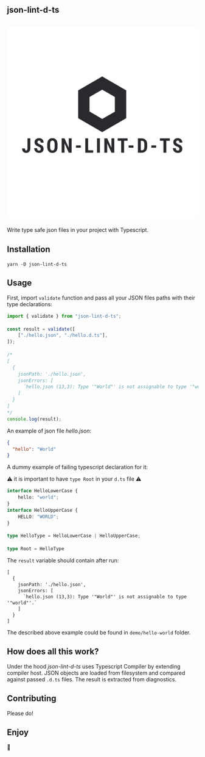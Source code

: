 json-lint-d-ts
------

![image](assets/icon.svg)
------

Write type safe json files in your project with Typescript.

## Installation
`yarn -D json-lint-d-ts`

## Usage
First, import `validate` function and pass all your JSON files paths with their type declarations:

```typescript
import { validate } from "json-lint-d-ts";

const result = validate([
    ["./hello.json", "./hello.d.ts"],
]);

/*
[
  {
    jsonPath: './hello.json',
    jsonErrors: [
      `hello.json (13,3): Type '"World"' is not assignable to type '"world"'.`
    ]
  }
]
*/
console.log(result);
```

An example of json file *hello.json*:

```json
{
  "hello": "World"
}
```

A dummy example of failing typescript declaration for it:

⚠️ it is important to have `type Root` in your `d.ts`  file ⚠️

```typescript
interface HelloLowerCase {
    hello: "world";
}
interface HelloUpperCase {
    HELLO: "WORLD";
}

type HelloType = HelloLowerCase | HelloUpperCase;

type Root = HelloType

```

The `result` variable should contain after run:

```shell script
[
  {
    jsonPath: './hello.json',
    jsonErrors: [
      `hello.json (13,3): Type '"World"' is not assignable to type '"world"'.`
    ]
  }
]
```

The described above example could be found in `demo/hello-world` folder.

## How does all this work?
Under the hood *json-lint-d-ts* uses Typescript Compiler by extending compiler host.
JSON objects are loaded from filesystem and compared against passed `.d.ts` files.
The result is extracted from diagnostics. 

## Contributing
Please do!

## Enjoy

🚀
